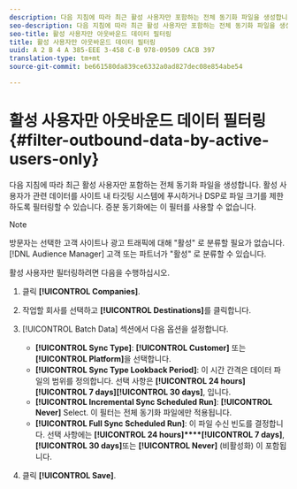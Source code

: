 ```yaml
---
description: 다음 지침에 따라 최근 활성 사용자만 포함하는 전체 동기화 파일을 생성합니다. 활성 사용자가 관련 데이터를 사이트 내 타깃팅 시스템에 푸시하거나 DSP로 파일 크기를 제한하도록 필터링할 수 있습니다. 증분 동기화에는 이 필터를 사용할 수 없습니다.
seo-description: 다음 지침에 따라 최근 활성 사용자만 포함하는 전체 동기화 파일을 생성합니다. 활성 사용자가 관련 데이터를 사이트 내 타깃팅 시스템에 푸시하거나 DSP로 파일 크기를 제한하도록 필터링할 수 있습니다. 증분 동기화에는 이 필터를 사용할 수 없습니다.
seo-title: 활성 사용자만 아웃바운드 데이터 필터링
title: 활성 사용자만 아웃바운드 데이터 필터링
uuid: A 2 B 4 A 385-EEE 3-458 C-B 978-09509 CACB 397
translation-type: tm+mt
source-git-commit: be661580da839ce6332a0ad827dec08e854abe54

---
```



# 활성 사용자만 아웃바운드 데이터 필터링 {#filter-outbound-data-by-active-users-only}

다음 지침에 따라 최근 활성 사용자만 포함하는 전체 동기화 파일을 생성합니다. 활성 사용자가 관련 데이터를 사이트 내 타깃팅 시스템에 푸시하거나 DSP로 파일 크기를 제한하도록 필터링할 수 있습니다. 증분 동기화에는 이 필터를 사용할 수 없습니다.

>[!NOTE]
>
>방문자는 선택한 고객 사이트나 광고 트래픽에 대해 "활성" 로 분류할 필요가 없습니다. [!DNL Audience Manager] 고객 또는 파트너가 "활성" 로 분류할 수 있습니다.

활성 사용자만 필터링하려면 다음을 수행하십시오.

1. 클릭 **[!UICONTROL Companies]**.
1. 작업할 회사를 선택하고 **[!UICONTROL Destinations]**&#x200B;를 클릭합니다.
1. [!UICONTROL Batch Data] 섹션에서 다음 옵션을 설정합니다.

   * **[!UICONTROL Sync Type]**: **[!UICONTROL Customer]** 또는 **[!UICONTROL Platform]**&#x200B;을 선택합니다.
   * **[!UICONTROL Sync Type Lookback Period]**: 이 시간 간격은 데이터 파일의 범위를 정의합니다. 선택 사항은 **[!UICONTROL 24 hours]****[!UICONTROL 7 days]****[!UICONTROL 30 days]**, 입니다.
   * **[!UICONTROL Incremental Sync Scheduled Run]**: **[!UICONTROL Never]** Select. 이 필터는 전체 동기화 파일에만 적용됩니다.
   * **[!UICONTROL Full Sync Scheduled Run]**: 이 파일 수신 빈도를 결정합니다. 선택 사항에는 **[!UICONTROL 24 hours]****[!UICONTROL 7 days]**, **[!UICONTROL 30 days]**&#x200B;또는 **[!UICONTROL Never]** (비활성화) 이 포함됩니다.

1. 클릭 **[!UICONTROL Save]**.
